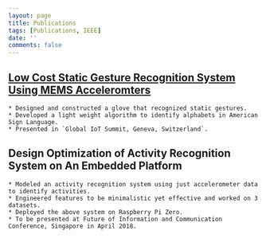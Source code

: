 ```yaml
---
layout: page
title: Publications
tags: [Publications, IEEE]
date: ''
comments: false
---
```

## [Low Cost Static Gesture Recognition System Using MEMS Acceleromters](http://ieeexplore.ieee.org/abstract/document/8016217/) 
    * Designed and constructed a glove that recognized static gestures.
    * Developed a light weight algorithm to identify alphabets in American Sign Language.
    * Presented in `Global IoT Summit, Geneva, Switzerland`.

## Design Optimization of Activity Recognition System on An Embedded Platform
    * Modeled an activity recognition system using just accelerometer data to identify activities.
    * Engineered features to be minimalistic yet effective and worked on 3 datasets.
    * Deployed the above system on Raspberry Pi Zero.
    * To be presented at Future of Information and Communication Conference, Singapore in April 2018.
